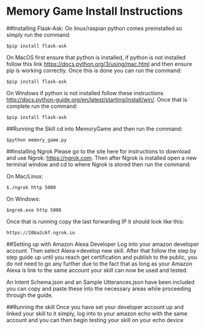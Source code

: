 Memory Game Install Instructions
================================

##Installing Flask-Ask:
On linux/raspian python comes preinstalled so simply run the command:
```
$pip install flask-ask
```

On MacOS first ensure that python is installed, if python is not installed follow this link 
https://docs.python.org/3/using/mac.html and then ensure pip is working correctly. Once this is done you can run the 
command:
```
$pip install flask-ask
```

On Windows if python is not installed follow these instructions 
http://docs.python-guide.org/en/latest/starting/install/win/. 
Once that is complete run the command:
```
$pip install flask-ask
```

##Running the Skill
cd into MemoryGame and then run the command:
```
$python memory_game.py
```

##Installing Ngrok 
Please go to the site here for instructions to download and use Ngrok: 
https://ngrok.com. Then after Ngrok is installed open a new terminal window and cd to where
Ngrok is stored then run the command:

On Mac/Linux:
```
$./ngrok http 5000
```

On Windows:
```
$ngrok.exe http 5000
```

Once that is running copy the last forwarding IP it should look like this:
```
https://20ba2c6f.ngrok.io
```

##Setting up with Amazon Alexa Developer
Log into your amazon developer account. Then select Alexa->develop new skill. After that follow the 
step by step guide up until you reach get certification and publish to the public, you do not need to 
go any further due to the fact that as long as your Amazon Alexa is link to the same account
your skill can now be used and tested.

An Intent Schema.json and an Sample Utterances.json have been included you can copy and paste these into the
necessary areas while proceeding through the guide.

##Running the skill
Once you have set your developer account up and linked your skill to it simply,
log into to your amazon echo with the same account and you can then begin testing your skill
on your echo device
